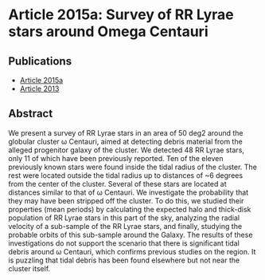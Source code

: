Article 2015a: Survey of RR Lyrae stars around Omega Centauri
====

Publications
----

* [Article 2015a](http://adsabs.harvard.edu/abs/2015A%26A...574A..15F)
* [Article 2013](http://adsabs.harvard.edu/abs/2013MmSAI..84..265F)

Abstract
---

We present a survey of RR Lyrae stars in an area of 50 deg2 around the globular cluster ω Centauri, aimed at detecting debris material from the alleged progenitor galaxy of the cluster. We detected 48 RR Lyrae stars, only 11 of which have been previously reported. Ten of the eleven previously known stars were found inside the tidal radius of the cluster. The rest were located outside the tidal radius up to distances of ~6 degrees from the center of the cluster. Several of these stars are located at distances similar to that of ω Centauri. We investigate the probability that they may have been stripped off the cluster. To do this, we studied their properties (mean periods) by calculating the expected halo and thick-disk population of RR Lyrae stars in this part of the sky, analyzing the radial velocity of a sub-sample of the RR Lyrae stars, and finally, studying the probable orbits of this sub-sample around the Galaxy. The results of these investigations do not support the scenario that there is significant tidal debris around ω Centauri, which confirms previous studies on the region. It is puzzling that tidal debris has been found elsewhere but not near the cluster itself.

